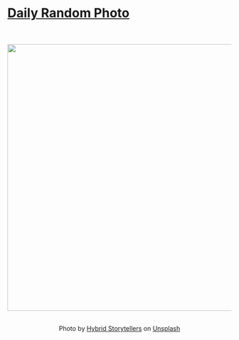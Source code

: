 # [Daily Random Photo](https://www.dailyrandomphoto.com/)

<div align="center">
  <br>
  <br>
  <a href="https://www.dailyrandomphoto.com/p/2022/2022-03-12/"><img src="https://images.unsplash.com/photo-1629214283215-a7b6f0c91a8a?crop=entropy&cs=tinysrgb&fit=max&fm=jpg&ixid=Mnw3NzUwOHwwfDF8cmFuZG9tfHx8fHx8fHx8MTY0NzA0NDY3Ng&ixlib=rb-1.2.1&q=80&w=1080" width="600px"></a>
  <br>
  <br>
  <p class="has-text-grey">Photo by <a href="https://unsplash.com/@hybridstorytellers?utm_source=Daily%20Random%20Photo&amp;utm_medium=referral" target="_blank" rel="noopener noreferrer">Hybrid Storytellers</a> on <a href="https://unsplash.com/photos/pugrrx5NtAA?utm_source=Daily%20Random%20Photo&amp;utm_medium=referral" target="_blank" rel="noopener noreferrer">Unsplash</a></p>
</div>
